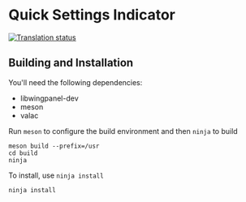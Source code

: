 # Quick Settings Indicator
[![Translation status](https://l10n.elementary.io/widget/wingpanel/quick-settings/svg-badge.svg)](https://l10n.elementary.io/engage/wingpanel/)

## Building and Installation

You'll need the following dependencies:

* libwingpanel-dev
* meson
* valac

Run `meson` to configure the build environment and then `ninja` to build

    meson build --prefix=/usr
    cd build
    ninja

To install, use `ninja install`

    ninja install
